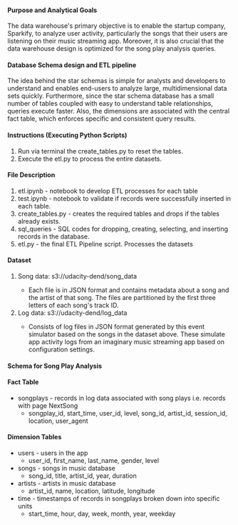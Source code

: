 <h4>Purpose and Analytical Goals</h4>
The data warehouse's primary objective is to enable the startup company, Sparkify, to analyze user activity, particularly the songs that their users are listening on their music streaming app. Moreover, it is also crucial that the data warehouse design is optimized for the song play analysis queries.
<br>
<h4>Database Schema design and ETL pipeline</h4>
The idea behind the star schemas is simple for analysts and developers to understand and enables end-users to analyze large, multidimensional data sets quickly. Furthermore, since the star schema database has a small number of tables coupled with easy to understand table relationships, queries execute faster. Also, the dimensions are associated with the central fact table, which enforces specific and consistent query results.
<br>
<h4>Instructions (Executing Python Scripts)</h4>
<ol>
<li>Run via terminal the create_tables.py to reset the tables.</li>
<li>Execute the etl.py to process the entire datasets.</li>
</ol>

<h4>File Description</h4>
<ol>
<li>etl.ipynb - notebook to develop ETL processes for each table</li>
<li>test.ipynb - notebook to validate if records were successfully inserted in each table.</li>
<li>create_tables.py - creates the required tables and drops if the tables already exists.</li>
<li>sql_queries - SQL codes for dropping, creating, selecting, and inserting records in the database.</li>
<li>etl.py - the final ETL Pipeline script. Processes the datasets</li>
</ol>

<h4>Dataset</h4>
<ol>
<li>Song data: s3://udacity-dend/song_data</li>
<ul>
<li>Each file is in JSON format and contains metadata about a song and the artist of that song. The files are partitioned by the first three letters of each song's track ID.</li>
</ul>
<li>Log data: s3://udacity-dend/log_data</li>
<ul>
<li>Consists of log files in JSON format generated by this event simulator based on the songs in the dataset above. These simulate app activity logs from an imaginary music streaming app based on configuration settings.</li>
</ul>
</ol>


<h4>Schema for Song Play Analysis</h4>
<h4>Fact Table</h4>
<ul>
<li>songplays - records in log data associated with song plays i.e. records with page NextSong
<ul>
<li>songplay_id, start_time, user_id, level, song_id, artist_id, session_id, location, user_agent</li>
</ul>
</li>
</ul>

<h4>Dimension Tables</h4>
<ul>
<li>users - users in the app
<ul>
<li>user_id, first_name, last_name, gender, level</li>
</ul>
</li>
    
<li>songs - songs in music database
<ul>
<li>song_id, title, artist_id, year, duration</li>
</ul>
</li>

<li>artists - artists in music database
<ul>
<li>artist_id, name, location, latitude, longitude</li>
</ul>
</li>
    
<li>time - timestamps of records in songplays broken down into specific units
<ul>
<li>start_time, hour, day, week, month, year, weekday</li>
</ul>
</li>